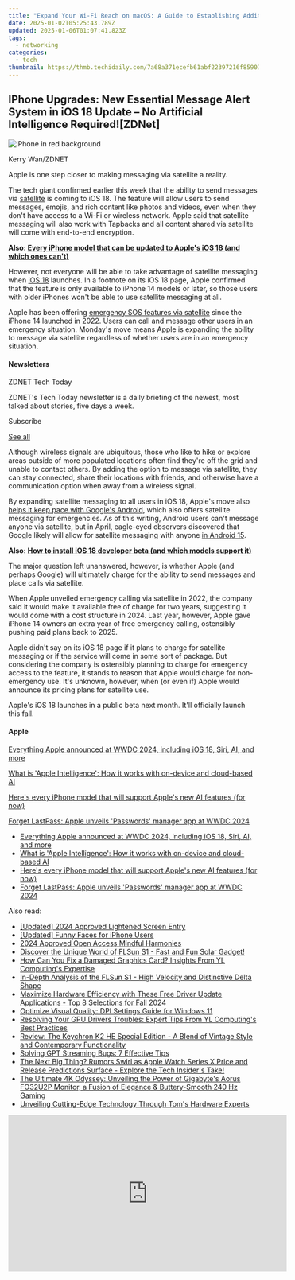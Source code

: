 ```yaml
---
title: "Expand Your Wi-Fi Reach on macOS: A Guide to Establishing Additional Network Spots for Seamless Access | NetTechSolutions"
date: 2025-01-02T05:25:43.789Z
updated: 2025-01-06T01:07:41.823Z
tags:
  - networking
categories:
  - tech
thumbnail: https://thmb.techidaily.com/7a68a371ecefb61abf22397216f859079f91db410c678190ed497e2f36b92950.jpg
---
```


## IPhone Upgrades: New Essential Message Alert System in iOS 18 Update – No Artificial Intelligence Required![ZDNet]

![iPhone in red background](https://www.zdnet.com/a/img/resize/6c1b2aa734bf20a94aa40c1fd8a6ada8083bbb28/2022/09/22/f2ab8e2c-de23-4ea0-8cb2-7f9ffb2d3c7f/iphone-14-pro-red-background.jpg?auto=webp&width=1280)

Kerry Wan/ZDNET

Apple is one step closer to making messaging via satellite a reality.

The tech giant confirmed earlier this week that the ability to send messages via [satellite](https://www.zdnet.com/article/best-satellite-phone/) is coming to iOS 18\. The feature will allow users to send messages, emojis, and rich content like photos and videos, even when they don't have access to a Wi-Fi or wireless network. Apple said that satellite messaging will also work with Tapbacks and all content shared via satellite will come with end-to-end encryption.

**Also: [Every iPhone model that can be updated to Apple's iOS 18 (and which ones can't)](https://www.zdnet.com/article/every-iphone-model-that-can-be-updated-to-apples-ios-18-and-which-ones-cant/)**

However, not everyone will be able to take advantage of satellite messaging when [iOS 18](https://www.zdnet.com/article/ios-18-the-biggest-iphone-changes-apple-announced-at-wwdc-2024/) launches. In a footnote on its iOS 18 page, Apple confirmed that the feature is only available to iPhone 14 models or later, so those users with older iPhones won't be able to use satellite messaging at all.

Apple has been offering [emergency SOS features via satellite](https://www.zdnet.com/article/apple-grants-some-iphone-14-users-an-extra-year-of-emergency-sos-via-satellite-for-free/) since the iPhone 14 launched in 2022\. Users can call and message other users in an emergency situation. Monday's move means Apple is expanding the ability to message via satellite regardless of whether users are in an emergency situation.

#### Newsletters

ZDNET Tech Today

ZDNET's Tech Today newsletter is a daily briefing of the newest, most talked about stories, five days a week.

 Subscribe

[See all](https://www.zdnet.com/newsletters/)

Although wireless signals are ubiquitous, those who like to hike or explore areas outside of more populated locations often find they're off the grid and unable to contact others. By adding the option to message via satellite, they can stay connected, share their locations with friends, and otherwise have a communication option when away from a wireless signal. 

By expanding satellite messaging to all users in iOS 18, Apple's move also [helps it keep pace with Google's Android](https://www.zdnet.com/article/satellite-sos-is-showing-up-on-pixel-phones-how-it-can-help-you-in-an-emergency/), which also offers satellite messaging for emergencies. As of this writing, Android users can't message anyone via satellite, but in April, eagle-eyed observers discovered that Google likely will allow for satellite messaging with anyone [in Android 15](https://www.zdnet.com/article/google-messages-satellite-connectivity-support-could-let-you-chat-with-anyone/). 

**Also: [How to install iOS 18 developer beta (and which models support it)](https://www.zdnet.com/article/how-to-install-ios-18-developer-beta-and-which-models-support-it/)**

The major question left unanswered, however, is whether Apple (and perhaps Google) will ultimately charge for the ability to send messages and place calls via satellite.

When Apple unveiled emergency calling via satellite in 2022, the company said it would make it available free of charge for two years, suggesting it would come with a cost structure in 2024\. Last year, however, Apple gave iPhone 14 owners an extra year of free emergency calling, ostensibly pushing paid plans back to 2025\. 

Apple didn't say on its iOS 18 page if it plans to charge for satellite messaging or if the service will come in some sort of package. But considering the company is ostensibly planning to charge for emergency access to the feature, it stands to reason that Apple would charge for non-emergency use. It's unknown, however, when (or even if) Apple would announce its pricing plans for satellite use.

Apple's iOS 18 launches in a public beta next month. It'll officially launch this fall.

#### Apple

[Everything Apple announced at WWDC 2024, including iOS 18, Siri, AI, and more](https://www.zdnet.com/article/every-new-feature-apple-unveiled-for-iphone-ipad-mac-and-more-this-fall-including-ai/ "Everything Apple announced at WWDC 2024, including iOS 18, Siri, AI, and more")

[What is 'Apple Intelligence': How it works with on-device and cloud-based AI](https://www.zdnet.com/article/what-is-apple-intelligence-everything-to-know-about-ai-features-coming-to-iphones-macs-and-ipads/ "What is 'Apple Intelligence': How it works with on-device and cloud-based AI")

[Here's every iPhone model that will support Apple's new AI features (for now)](https://www.zdnet.com/article/ios-18-1-update-every-iphone-model-that-will-support-apples-new-ai-features-for-now/ "Here's every iPhone model that will support Apple's new AI features (for now)")

[Forget LastPass: Apple unveils 'Passwords' manager app at WWDC 2024](https://www.zdnet.com/article/forget-lastpass-apple-unveils-passwords-manager-app-at-wwdc-2024/ "Forget LastPass: Apple unveils 'Passwords' manager app at WWDC 2024")

* [Everything Apple announced at WWDC 2024, including iOS 18, Siri, AI, and more](https://www.zdnet.com/article/every-new-feature-apple-unveiled-for-iphone-ipad-mac-and-more-this-fall-including-ai/ "Everything Apple announced at WWDC 2024, including iOS 18, Siri, AI, and more")
* [What is 'Apple Intelligence': How it works with on-device and cloud-based AI](https://www.zdnet.com/article/what-is-apple-intelligence-everything-to-know-about-ai-features-coming-to-iphones-macs-and-ipads/ "What is 'Apple Intelligence': How it works with on-device and cloud-based AI")
* [Here's every iPhone model that will support Apple's new AI features (for now)](https://www.zdnet.com/article/ios-18-1-update-every-iphone-model-that-will-support-apples-new-ai-features-for-now/ "Here's every iPhone model that will support Apple's new AI features (for now)")
* [Forget LastPass: Apple unveils 'Passwords' manager app at WWDC 2024](https://www.zdnet.com/article/forget-lastpass-apple-unveils-passwords-manager-app-at-wwdc-2024/ "Forget LastPass: Apple unveils 'Passwords' manager app at WWDC 2024")

<ins class="adsbygoogle"
     style="display:block"
     data-ad-format="autorelaxed"
     data-ad-client="ca-pub-7571918770474297"
     data-ad-slot="1223367746"></ins>

<ins class="adsbygoogle"
     style="display:block"
     data-ad-client="ca-pub-7571918770474297"
     data-ad-slot="8358498916"
     data-ad-format="auto"
     data-full-width-responsive="true"></ins>

<span class="atpl-alsoreadstyle">Also read:</span>
<div><ul>
<li><a href="https://fox-helps.techidaily.com/updated-2024-approved-lightened-screen-entry/"><u>[Updated] 2024 Approved Lightened Screen Entry</u></a></li>
<li><a href="https://some-techniques.techidaily.com/updated-funny-faces-for-iphone-users/"><u>[Updated] Funny Faces for iPhone Users</u></a></li>
<li><a href="https://extra-approaches.techidaily.com/2024-approved-open-access-mindful-harmonies/"><u>2024 Approved Open Access Mindful Harmonies</u></a></li>
<li><a href="https://hardware-reviews.techidaily.com/1723341712256-discover-the-unique-world-of-flsun-s1-fast-and-fun-solar-gadget/"><u>Discover the Unique World of FLSun S1 - Fast and Fun Solar Gadget!</u></a></li>
<li><a href="https://win-marvelous.techidaily.com/how-can-you-fix-a-damaged-graphics-card-insights-from-yl-computings-expertise/"><u>How Can You Fix a Damaged Graphics Card? Insights From YL Computing's Expertise</u></a></li>
<li><a href="https://hardware-reviews.techidaily.com/in-depth-analysis-of-the-flsun-s1-high-velocity-and-distinctive-delta-shape/"><u>In-Depth Analysis of the FLSun S1 - High Velocity and Distinctive Delta Shape</u></a></li>
<li><a href="https://technical-tips.techidaily.com/maximize-hardware-efficiency-with-these-free-driver-update-applications-top-8-selections-for-fall-2024/"><u>Maximize Hardware Efficiency with These Free Driver Update Applications - Top 8 Selections for Fall 2024</u></a></li>
<li><a href="https://windows11.techidaily.com/optimize-visual-quality-dpi-settings-guide-for-windows-11/"><u>Optimize Visual Quality: DPI Settings Guide for Windows 11</u></a></li>
<li><a href="https://win-brilliant.techidaily.com/resolving-your-gpu-drivers-troubles-expert-tips-from-yl-computings-best-practices/"><u>Resolving Your GPU Drivers Troubles: Expert Tips From YL Computing's Best Practices</u></a></li>
<li><a href="https://hardware-reviews.techidaily.com/review-the-keychron-k2-he-special-edition-a-blend-of-vintage-style-and-contemporary-functionality/"><u>Review: The Keychron K2 HE Special Edition - A Blend of Vintage Style and Contemporary Functionality</u></a></li>
<li><a href="https://tech-savvy.techidaily.com/solving-gpt-streaming-bugs-7-effective-tips/"><u>Solving GPT Streaming Bugs: 7 Effective Tips</u></a></li>
<li><a href="https://tech-recovery.techidaily.com/the-next-big-thing-rumors-swirl-as-apple-watch-series-x-price-and-release-predictions-surface-explore-the-tech-insiders-take/"><u>The Next Big Thing? Rumors Swirl as Apple Watch Series X Price and Release Predictions Surface - Explore the Tech Insider's Take!</u></a></li>
<li><a href="https://hardware-reviews.techidaily.com/the-ultimate-4k-odyssey-unveiling-the-power-of-gigabytes-aorus-fo32u2p-monitor-a-fusion-of-elegance-and-buttery-smooth-240-hz-gaming/"><u>The Ultimate 4K Odyssey: Unveiling the Power of Gigabyte's Aorus FO32U2P Monitor, a Fusion of Elegance & Buttery-Smooth 240 Hz Gaming</u></a></li>
<li><a href="https://hardware-reviews.techidaily.com/unveiling-cutting-edge-technology-through-toms-hardware-experts/"><u>Unveiling Cutting-Edge Technology Through Tom's Hardware Experts</u></a></li>
</ul></div>

<!-- affiliate ads begin -->
<iframe width="560" height="315" src="https://www.youtube.com/embed/9sk53d1bBhY?si=yaTeDogLb3D4dYu1" title="YouTube video player" frameborder="0" allow="accelerometer; autoplay; clipboard-write; encrypted-media; gyroscope; picture-in-picture; web-share" referrerpolicy="strict-origin-when-cross-origin" allowfullscreen></iframe>
<!-- affiliate ads end -->

